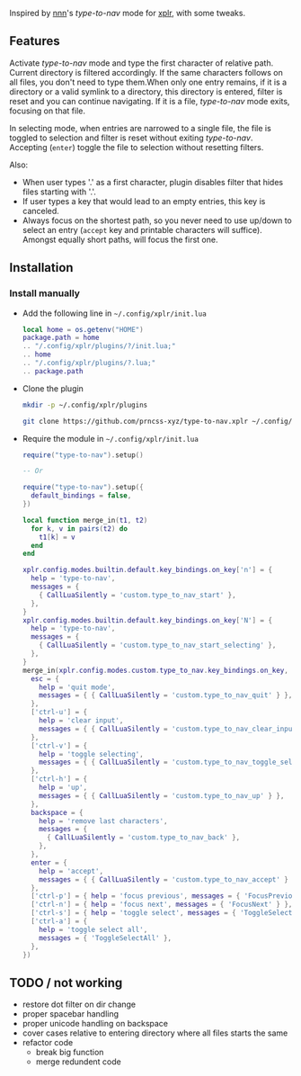 Inspired by [nnn](https://github.com/jarun/nnn)'s _type-to-nav_ mode for [xplr](https://github.com/sayanarijit/xplr), with some tweaks.

## Features

Activate _type-to-nav_ mode and type the first character of relative path. Current directory is filtered accordingly. If the same characters follows on all files, you don't need to type them.When only one entry remains, if it is a directory or a valid symlink to a directory, this directory is entered, filter is reset and you can continue navigating. If it is a file, _type-to-nav_ mode exits, focusing on that file.

In selecting mode, when entries are narrowed to a single file, the file is toggled to selection and filter is reset without exiting _type-to-nav_. Accepting (`enter`) toggle the file to selection without resetting filters.

Also:

- When user types '.' as a first character, plugin disables filter that hides files starting with '.'.
- If user types a key that would lead to an empty entries, this key is canceled.
- Always focus on the shortest path, so you never need to use up/down to select an entry (`accept` key and printable characters will suffice). Amongst equally short paths, will focus the first one.

## Installation

### Install manually

- Add the following line in `~/.config/xplr/init.lua`

  ```lua
  local home = os.getenv("HOME")
  package.path = home
  .. "/.config/xplr/plugins/?/init.lua;"
  .. home
  .. "/.config/xplr/plugins/?.lua;"
  .. package.path
  ```

- Clone the plugin

  ```bash
  mkdir -p ~/.config/xplr/plugins

  git clone https://github.com/prncss-xyz/type-to-nav.xplr ~/.config/xplr/plugins/type-to-nav
  ```

- Require the module in `~/.config/xplr/init.lua`

  ```lua
  require("type-to-nav").setup()

  -- Or

  require("type-to-nav").setup({
    default_bindings = false,
  })

  local function merge_in(t1, t2)
    for k, v in pairs(t2) do
      t1[k] = v
    end
  end

  xplr.config.modes.builtin.default.key_bindings.on_key['n'] = {
    help = 'type-to-nav',
    messages = {
      { CallLuaSilently = 'custom.type_to_nav_start' },
    },
  }
  xplr.config.modes.builtin.default.key_bindings.on_key['N'] = {
    help = 'type-to-nav',
    messages = {
      { CallLuaSilently = 'custom.type_to_nav_start_selecting' },
    },
  }
  merge_in(xplr.config.modes.custom.type_to_nav.key_bindings.on_key, {
    esc = {
      help = 'quit mode',
      messages = { { CallLuaSilently = 'custom.type_to_nav_quit' } },
    },
    ['ctrl-u'] = {
      help = 'clear input',
      messages = { { CallLuaSilently = 'custom.type_to_nav_clear_input' } },
    },
    ['ctrl-v'] = {
      help = 'toggle selecting',
      messages = { { CallLuaSilently = 'custom.type_to_nav_toggle_selecting' } },
    },
    ['ctrl-h'] = {
      help = 'up',
      messages = { { CallLuaSilently = 'custom.type_to_nav_up' } },
    },
    backspace = {
      help = 'remove last characters',
      messages = {
        { CallLuaSilently = 'custom.type_to_nav_back' },
      },
    },
    enter = {
      help = 'accept',
      messages = { { CallLuaSilently = 'custom.type_to_nav_accept' } },
    },
    ['ctrl-p'] = { help = 'focus previous', messages = { 'FocusPrevious' } },
    ['ctrl-n'] = { help = 'focus next', messages = { 'FocusNext' } },
    ['ctrl-s'] = { help = 'toggle select', messages = { 'ToggleSelection' } },
    ['ctrl-a'] = {
      help = 'toggle select all',
      messages = { 'ToggleSelectAll' },
    },
  })
  ```

## TODO / not working

- restore dot filter on dir change
- proper spacebar handling
- proper unicode handling on backspace
- cover cases relative to entering directory where all files starts the same
- refactor code
  - break big function
  - merge redundent code

